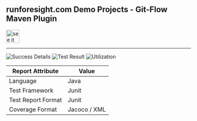 
## runforesight.com Demo Projects - Git-Flow Maven Plugin

<a href="https://foresight.thundra.live/repositories/github/runforesight-demo/gitflow-maven-plugin/workflow-runs">
  <img src="https://4750167.fs1.hubspotusercontent-na1.net/hubfs/4750167/foresight-live-badge-72.png" height="36" alt="see it on foresight" />
</a>


---
![Success Details](https://api-public.service.runforesight.us/api/v1/badge/success?repoId=c9cefa54-5c3d-4471-8bf6-45bf086d9903)
![Test Result](https://api-public.service.runforesight.us/api/v1/badge/test?repoId=c9cefa54-5c3d-4471-8bf6-45bf086d9903)
![Utilization](https://api-public.service.runforesight.us/api/v1/badge/utilization?repoId=c9cefa54-5c3d-4471-8bf6-45bf086d9903)

| Report Attribute  | Value   |
|---|---|
| Language  | Java |
| Test Framework  | Junit |
| Test Report Format | Junit |
| Coverage Format | Jacoco / XML  |
